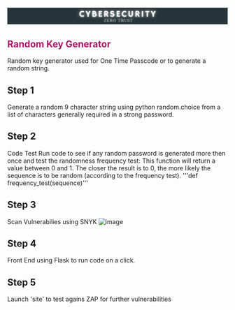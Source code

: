 ![banner](cyb.png)

<h2 style='color:rgb(167, 22, 102)'> Random Key Generator</h2>
Random key generator used for One Time Passcode or to generate a random string.

## Step 1
Generate a random 9 character string using python random.choice from a list of characters generally required in a strong password.

## Step 2
Code Test
Run code to see if any random password is generated more then once and test the randomness frequency test:
This function will return a value between 0 and 1. The closer the result is to 0, the more likely the sequence is to be random (according to the frequency test).
'''def frequency_test(sequence)'''

## Step 3
Scan Vulnerabilies using SNYK
![image](https://github.com/Nolene-Human/s_random_key/assets/108449986/b11b23a3-090a-47e5-9b96-e2a596ebc70d)

## Step 4
Front End using Flask to run code on a click.

## Step 5
Launch 'site' to test agains ZAP for further vulnerabilities


